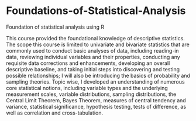 # Foundations-of-Statistical-Analysis
Foundation of statistical analysis using R

This course provided the foundational knowledge of descriptive statistics. The scope this course is limited to univariate and bivariate statistics that are commonly used to conduct basic analyses of data, including reading-in data, reviewing individual variables and their properties, conducting any requisite data corrections and enhancements, developing an overall descriptive baseline, and taking initial steps into discovering and testing possible relationships; I will also be introducing the basics of probability and sampling theories. Topic wise, I developed an understanding of numerous core statistical notions, including variable types and the underlying measurement scales, variable distributions, sampling distributions, the Central Limit Theorem, Bayes Theorem, measures of central tendency and variance, statistical significance, hypothesis testing, tests of difference, as well as correlation and cross-tabulation.

